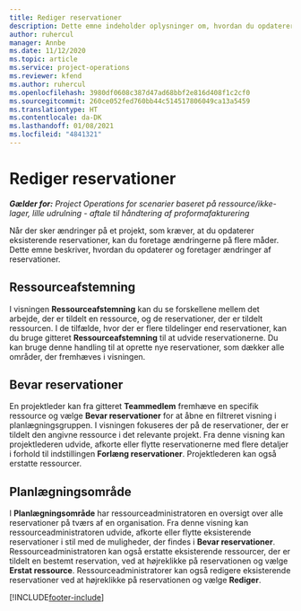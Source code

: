 ```yaml
---
title: Rediger reservationer
description: Dette emne indeholder oplysninger om, hvordan du opdaterer og foretager ændringer af reservationer.
author: ruhercul
manager: Annbe
ms.date: 11/12/2020
ms.topic: article
ms.service: project-operations
ms.reviewer: kfend
ms.author: ruhercul
ms.openlocfilehash: 3980df0608c387d47ad68bbf2e816d408f1c2cf0
ms.sourcegitcommit: 260ce052fed760bb44c514517806049ca13a5459
ms.translationtype: HT
ms.contentlocale: da-DK
ms.lasthandoff: 01/08/2021
ms.locfileid: "4841321"
---
```

# <a name="edit-bookings"></a>Rediger reservationer

_**Gælder for:** Project Operations for scenarier baseret på ressource/ikke-lager, lille udrulning - aftale til håndtering af proformafakturering_


Når der sker ændringer på et projekt, som kræver, at du opdaterer eksisterende reservationer, kan du foretage ændringerne på flere måder. Dette emne beskriver, hvordan du opdaterer og foretager ændringer af reservationer.

## <a name="resource-reconciliation"></a>Ressourceafstemning

I visningen **Ressourceafstemning** kan du se forskellene mellem det arbejde, der er tildelt en ressource, og de reservationer, der er tildelt ressourcen. I de tilfælde, hvor der er flere tildelinger end reservationer, kan du bruge gitteret **Ressourceafstemning** til at udvide reservationerne. Du kan bruge denne handling til at oprette nye reservationer, som dækker alle områder, der fremhæves i visningen.

## <a name="maintain-bookings"></a>Bevar reservationer

En projektleder kan fra gitteret **Teammedlem** fremhæve en specifik ressource og vælge **Bevar reservationer** for at åbne en filtreret visning i planlægningsgruppen. I visningen fokuseres der på de reservationer, der er tildelt den angivne ressource i det relevante projekt. Fra denne visning kan projektlederen udvide, afkorte eller flytte reservationerne med flere detaljer i forhold til indstillingen **Forlæng reservationer**. Projektlederen kan også erstatte ressourcer.

## <a name="schedule-board"></a>Planlægningsområde

I **Planlægningsområde** har ressourceadministratoren en oversigt over alle reservationer på tværs af en organisation. Fra denne visning kan ressourceadministratoren udvide, afkorte eller flytte eksisterende reservationer i stil med de muligheder, der findes i **Bevar reservationer**. Ressourceadministratoren kan også erstatte eksisterende ressourcer, der er tildelt en bestemt reservation, ved at højreklikke på reservationen og vælge **Erstat ressource**. Ressourceadministratorer kan også redigere eksisterende reservationer ved at højreklikke på reservationen og vælge **Rediger**.


[!INCLUDE[footer-include](../includes/footer-banner.md)]